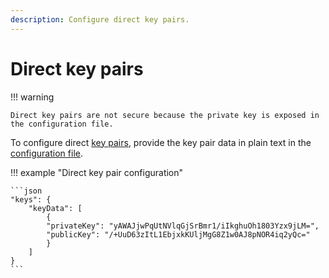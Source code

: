 ```yaml
---
description: Configure direct key pairs.
---
```


# Direct key pairs

!!! warning

    Direct key pairs are not secure because the private key is exposed in the configuration file.

To configure direct [key pairs](Overview.md), provide the key pair data in plain text in the
[configuration file](../../../Reference/SampleConfiguration.md#keydata).

!!! example "Direct key pair configuration"

    ```json
    "keys": {
        "keyData": [
            {
            "privateKey": "yAWAJjwPqUtNVlqGjSrBmr1/iIkghuOh1803Yzx9jLM=",
            "publicKey": "/+UuD63zItL1EbjxkKUljMgG8Z1w0AJ8pNOR4iq2yQc="
            }
        ]
    }
    ```
